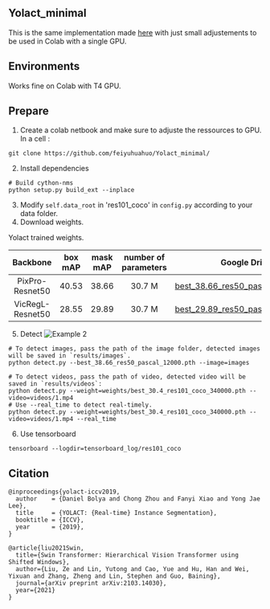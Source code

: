 ## Yolact_minimal
This is the same implementation made [here](https://github.com/feiyuhuahuo/Yolact_minimal/) with just small adjustements to be used in Colab with a single GPU.

## Environments  
Works fine on Colab with T4 GPU.

## Prepare
1. Create a colab netbook and make sure to adjuste the ressources to GPU.
In a cell : 
```shell
git clone https://github.com/feiyuhuahuo/Yolact_minimal/
```
2. Install dependencies
```Shell
# Build cython-nms 
python setup.py build_ext --inplace
```
3. Modify `self.data_root` in 'res101_coco' in `config.py` according to your data folder. 
4. Download weights.

Yolact trained weights.

|Backbone   | box mAP  | mask mAP | number of parameters | Google Drive                                                                                                             |
|:---------:|:--------:|:--------:|:--------------------:|:------------------------------------------------------------------------------------------------------------------------:|
|PixPro-Resnet50   | 40.53     | 38.66     |       30.7 M        |[best_38.66_res50_pascal_12000.pth](https://drive.google.com/file/d/1H9u_unCJUWWGEc9J7E8szbDFh5KVl4gl/view?usp=sharing)  |
|VicRegL-Resnet50  | 28.55     | 29.89     |       30.7 M        |[best_29.89_res50_pascal_11000.pth](https://drive.google.com/file/d/1Gn-G9m80XuW9K-4Wz-M_n9hrzEskEzrK/view?usp=sharing)  |


5. Detect
![Example 2](results/Detection-Mask/2011_002930.jpg)  
  

```Shell
# To detect images, pass the path of the image folder, detected images will be saved in `results/images`.
python detect.py --best_38.66_res50_pascal_12000.pth --image=images
```
```Shell
# To detect videos, pass the path of video, detected video will be saved in `results/videos`:
python detect.py --weight=weights/best_30.4_res101_coco_340000.pth --video=videos/1.mp4
# Use --real_time to detect real-timely.
python detect.py --weight=weights/best_30.4_res101_coco_340000.pth --video=videos/1.mp4 --real_time
```
6. Use tensorboard
```Shell
tensorboard --logdir=tensorboard_log/res101_coco
```

## Citation
```
@inproceedings{yolact-iccv2019,
  author    = {Daniel Bolya and Chong Zhou and Fanyi Xiao and Yong Jae Lee},
  title     = {YOLACT: {Real-time} Instance Segmentation},
  booktitle = {ICCV},
  year      = {2019},
}
```
```
@article{liu2021Swin,
  title={Swin Transformer: Hierarchical Vision Transformer using Shifted Windows},
  author={Liu, Ze and Lin, Yutong and Cao, Yue and Hu, Han and Wei, Yixuan and Zhang, Zheng and Lin, Stephen and Guo, Baining},
  journal={arXiv preprint arXiv:2103.14030},
  year={2021}
}
```


